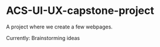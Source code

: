 # ACS-UI-UX-capstone-project
A project where we create a few webpages. 

Currently: Brainstorming ideas
